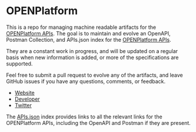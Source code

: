 # OPENPlatformThis is a repo for managing machine readable artifacts for the [OPENPlatform APIs](https://www.openfuture.io). The goal is to maintain and evolve an OpenAPI, Postman Collection, and APIs.json index for the [OPENPlatform APIs](https://www.openfuture.io).They are a constant work in progress, and will be updated on a regular basis when new information is added, or more of the specifications are supported.Feel free to submit a pull request to evolve any of the artifacts, and leave GitHub issues if you have any questions, comments, or feedback.- [Website](https://www.openfuture.io)- [Developer](https://www.openfuture.io)- [Twitter](https://twitter.com/OpenPlatformICO)The [APIs.json](https://github.com/api-evangelist/openplatform/blob/master/apis.json) index provides links to all the relevant links for the OPENPlatform APIs, including the OpenAPI and Postman if they are present.